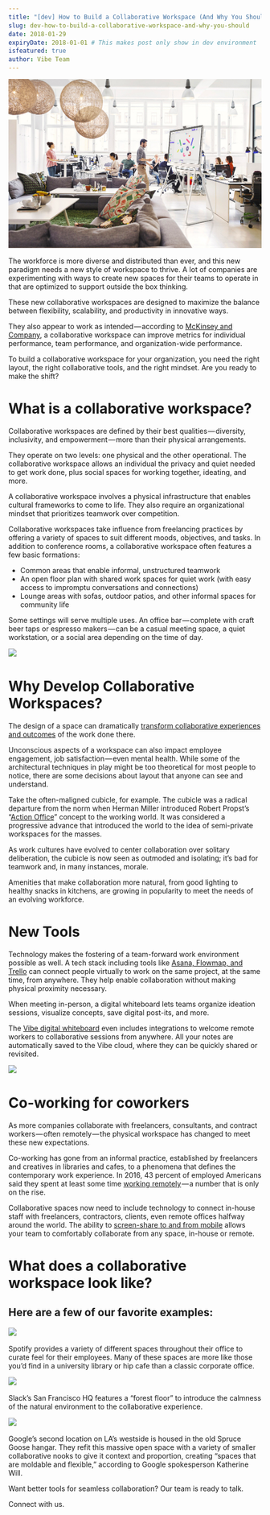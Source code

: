 ```yaml
---
title: "[dev] How to Build a Collaborative Workspace (And Why You Should)"
slug: dev-how-to-build-a-collaborative-workspace-and-why-you-should
date: 2018-01-29
expiryDate: 2018-01-01 # This makes post only show in dev environment
isfeatured: true
author: Vibe Team
---
```


![](cover.jpg)

The workforce is more diverse and distributed than ever, and this new paradigm needs a new style of workspace to thrive. A lot of companies are experimenting with ways to create new spaces for their teams to operate in that are optimized to support outside the box thinking.

These new collaborative workspaces are designed to maximize the balance between flexibility, scalability, and productivity in innovative ways.

They also appear to work as intended — according to [McKinsey and Company](https://www.mckinsey.com/business-functions/organization/our-insights/mapping-the-value-of-employee-collaboration), a collaborative workspace can improve metrics for individual performance, team performance, and organization-wide performance.

To build a collaborative workspace for your organization, you need the right layout, the right collaborative tools, and the right mindset. Are you ready to make the shift?

# What is a collaborative workspace?

Collaborative workspaces are defined by their best qualities — diversity, inclusivity, and empowerment — more than their physical arrangements.

They operate on two levels: one physical and the other operational. The collaborative workspace allows an individual the privacy and quiet needed to get work done, plus social spaces for working together, ideating, and more.

A collaborative workspace involves a physical infrastructure that enables cultural frameworks to come to life. They also require an organizational mindset that prioritizes teamwork over competition.

Collaborative workspaces take influence from freelancing practices by offering a variety of spaces to suit different moods, objectives, and tasks. In addition to conference rooms, a collaborative workspace often features a few basic formations:


- Common areas that enable informal, unstructured teamwork
- An open floor plan with shared work spaces for quiet work (with easy access to impromptu conversations and connections)
- Lounge areas with sofas, outdoor patios, and other informal spaces for community life

Some settings will serve multiple uses. An office bar — complete with craft beer taps or espresso makers — can be a casual meeting space, a quiet workstation, or a social area depending on the time of day.

![](https://lh4.googleusercontent.com/gZ8GNCvqmwqyTYjPqSk-ReBNHw-6DMnXkAgQNJkKegZDl13VOBV839DVbFYbFaVlyq7XM3KPQ5d630YbhYWE7cLpnvKhfUaox_m2u9v251cY4MMqYhw6jWc8KBAq_3G5yOtIHWTE)

# Why Develop Collaborative Workspaces?

The design of a space can dramatically [transform collaborative experiences and outcomes](https://www.ciphr.com/features/how-does-office-design-affect-productivity/) of the work done there.

Unconscious aspects of a workspace can also impact employee engagement, job satisfaction — even mental health. While some of the architectural techniques in play might be too theoretical for most people to notice, there are some decisions about layout that anyone can see and understand.

Take the often-maligned cubicle, for example. The cubicle was a radical departure from the norm when Herman Miller introduced Robert Propst’s “[Action Office](https://www.hermanmiller.com/products/workspaces/workstations/action-office-system/design-story/)” concept to the working world. It was considered a progressive advance that introduced the world to the idea of semi-private workspaces for the masses.

As work cultures have evolved to center collaboration over solitary deliberation, the cubicle is now seen as outmoded and isolating; it’s bad for teamwork and, in many instances, morale.

Amenities that make collaboration more natural, from good lighting to healthy snacks in kitchens, are growing in popularity to meet the needs of an evolving workforce.


# New Tools

Technology makes the fostering of a team-forward work environment possible as well. A tech stack including tools like [Asana, Flowmap, and Trello](https://vibe.us/product/) can connect people virtually to work on the same project, at the same time, from anywhere. They help enable collaboration without making physical proximity necessary.

When meeting in-person, a digital whiteboard lets teams organize ideation sessions, visualize concepts, save digital post-its, and more.

The [Vibe digital whiteboard](https://order.vibe.us/) even includes integrations to welcome remote workers to collaborative sessions from anywhere. All your notes are automatically saved to the Vibe cloud, where they can be quickly shared or revisited.

![](https://lh6.googleusercontent.com/jrRkPEFP-3kEyisRRejN_KMJuJJQloIC4RuyfcEvdhXsPdA-ho5ALkupDZ511EvDuC2X5RT1a77-njsBeBYo6nZ_6lGprKSCs0FTWKyvyDWAYyFD2VU_bl51_sAqAXZbko3hhYcf)



# Co-working for coworkers

As more companies collaborate with freelancers, consultants, and contract workers — often remotely — the physical workspace has changed to meet these new expectations.

Co-working has gone from an informal practice, established by freelancers and creatives in libraries and cafes, to a phenomena that defines the contemporary work experience. In 2016, 43 percent of employed Americans said they spent at least some time [working remotely](https://www.nytimes.com/2017/02/15/us/remote-workers-work-from-home.html) — a number that is only on the rise.

Collaborative spaces now need to include technology to connect in-house staff with freelancers, contractors, clients, even remote offices halfway around the world. The ability to [screen-share to and from mobile](https://vibe.us/product/#all-in-one) allows your team to comfortably collaborate from any space, in-house or remote.


# What does a collaborative workspace look like?
## Here are a few of our favorite examples:


![](https://lh6.googleusercontent.com/PFBHg3LnEzmwxvgUE_AXQk_fqpcrhhQneLAFWM6HVNdDvsO6sm-sjjEZe8Q1-pFX8v9CMrhStSNqJC-NRt-UB6YNGQeywJSfzMSdsIwM0VS2jt8Dp_zMp__lFuytsoTy_4hClPrh)


Spotify provides a variety of different spaces throughout their office to curate feel for their employees. Many of these spaces are more like those you’d find in a university library or hip cafe than a classic corporate office.


![](https://lh5.googleusercontent.com/F0DQORoo7GlxJS2Oewj8ZqCRGy1Tta38gqhAQfRI0xWBs4YbwQuxUKh1MEFDUDn2kR6nt7MJP8QBbzkK1xIkw7C6_PL9gKmKE0WdeagE8rmV6Xp2rHdeAdxHvNRTRYQQMWPz73rm)


Slack’s San Francisco HQ features a “forest floor” to introduce the calmness of the natural environment to the collaborative experience.


![](https://lh5.googleusercontent.com/x7CwVIKuGOQvq4oFRYDPVt1tgoMeZu-ZyTF-GpZ5Xlgtk0UVEdGMpYQ4Ke_UWLWtVvL1OeH4Kn-lgoSpv9YV910-wZ5zQpUlIqstJLHLvI3lvLKgqTkd3l2k09yJiWS0XyC4Y3oU)


Google’s second location on LA’s westside is housed in the old Spruce Goose hangar. They refit this massive open space with a variety of smaller collaborative nooks to give it context and proportion, creating “spaces that are moldable and flexible,” according to Google spokesperson Katherine Will.

Want better tools for seamless collaboration? Our team is ready to talk.

Connect with us.
